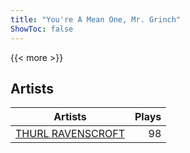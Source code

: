 ```yaml
---
title: "You're A Mean One, Mr. Grinch"
ShowToc: false
---
```


{{< more >}}

## Artists
Artists | Plays 
----- | -----: 
[THURL RAVENSCROFT](/artists/thurl-ravenscroft-89607) | 98


